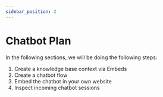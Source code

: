 ```yaml
---
sidebar_position: 2
---
```


# Chatbot Plan

In the following sections, we will be doing the following steps:

1. Create a knowledge base context via Embeds
2. Create a chatbot flow
3. Embed the chatbot in your own website
4. Inspect incoming chatbot sessions
